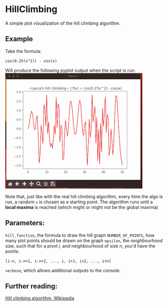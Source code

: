 # HillClimbing
A simple plot visualization of the hill climbing algorithm.

## Example
Take the formula: 
```
cos(0.25(x^2)) - cos(x)
```
Will produce the following pyplot output when the script is run: <br/>
![graph-gif](https://github.com/laura-salas/HillClimbing/blob/bc7c9d6728e6769ae87b9788aec7bfe5c7c6c275/313219776_8383927455011663_5154466482966879082_n_AdobeExpress.gif)

Note that, just like with the real hill climbing algorithm, every time the algo is run, a random `x` is chosen as a starting point. The algorithm runs until a **local maxima** is reached (which might or might not be the global maxima)
## Parameters: 
`hill_function`, the formula to draw the hill graph 
`NUMBER_OF_POINTS`, how many plot points should be drawn on the graph
`epsilon`, the _neighbourhood_ size, such that for a pivot _i_, and neighbourhood of size _n_, you'd have the points:
```
[i-n, i-n+1, i-n+2, ..., i, i+1, i+2, ..., i+n]
```
`verbose`, which allows additional outputs to the console. 

## Further reading:
[Hill climbing algorithm, Wikipedia](https://en.wikipedia.org/wiki/Hill_climbing)
